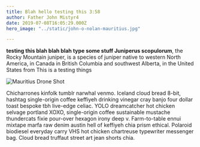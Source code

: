 ```yaml
---
title: Blah hello testing this 3:58
author: Father John Mistyr4
date: 2019-07-08T16:05:29.000Z
hero_image: "../static/john-o-nolan-mauritius.jpg"

---
```

**testing this blah blah blah type some stuff Juniperus scopulorum**, the Rocky Mountain juniper, is a species of juniper native to western North America, in Canada in British Columbia and southwest Alberta, in the United States from This is a testing things

![Mauritius Drone Shot](../static/julia-joppien.jpg)

Chicharrones kinfolk tumblr narwhal venmo. Iceland cloud bread 8-bit, hashtag single-origin coffee keffiyeh drinking vinegar cray banjo four dollar toast bespoke tbh live-edge celiac. YOLO dreamcatcher hot chicken selvage portland XOXO, single-origin coffee sustainable mustache thundercats fixie pour-over hexagon irony deep v. Farm-to-table ennui mixtape marfa raw denim austin hell of keffiyeh chia prism ethical. Polaroid biodiesel everyday carry VHS hot chicken chartreuse typewriter messenger bag. Cloud bread truffaut street art jean shorts chia.
